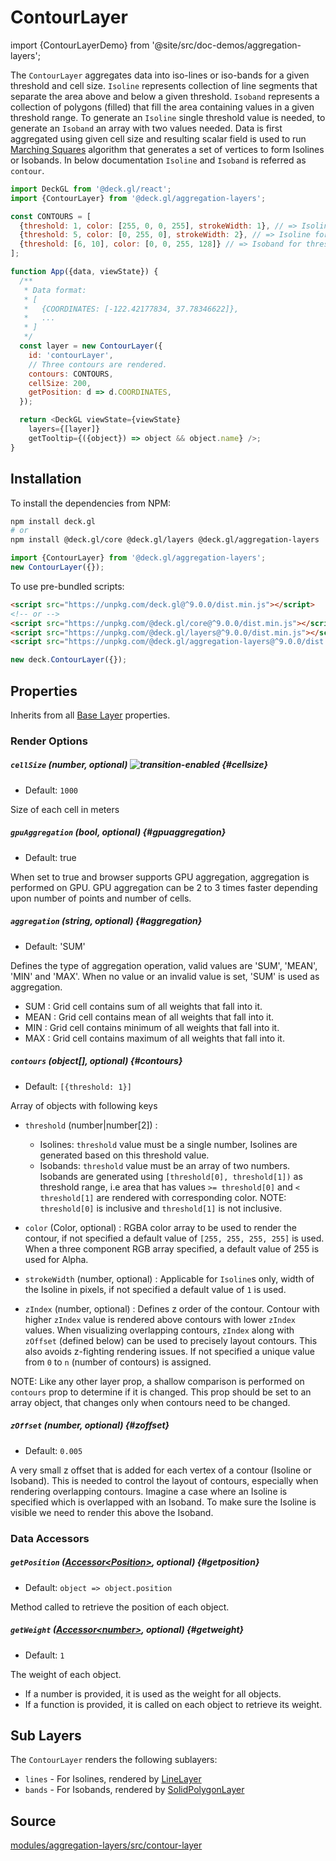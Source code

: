 # ContourLayer

import {ContourLayerDemo} from '@site/src/doc-demos/aggregation-layers';

<ContourLayerDemo />

The `ContourLayer` aggregates data into iso-lines or iso-bands for a given threshold and cell size. `Isoline` represents collection of line segments that separate the area above and below a given threshold. `Isoband` represents a collection of polygons (filled) that fill the area containing values in a given threshold range. To generate an `Isoline` single threshold value is needed, to generate an `Isoband` an array with two values needed. Data is first aggregated using given cell size and resulting scalar field is used to run [Marching Squares](https://en.wikipedia.org/wiki/Marching_squares) algorithm that generates a set of vertices to form Isolines or Isobands. In below documentation `Isoline` and `Isoband` is referred as `contour`.


```js
import DeckGL from '@deck.gl/react';
import {ContourLayer} from '@deck.gl/aggregation-layers';

const CONTOURS = [
  {threshold: 1, color: [255, 0, 0, 255], strokeWidth: 1}, // => Isoline for threshold 1
  {threshold: 5, color: [0, 255, 0], strokeWidth: 2}, // => Isoline for threshold 5
  {threshold: [6, 10], color: [0, 0, 255, 128]} // => Isoband for threshold range [6, 10)
];

function App({data, viewState}) {
  /**
   * Data format:
   * [
   *   {COORDINATES: [-122.42177834, 37.78346622]},
   *   ...
   * ]
   */
  const layer = new ContourLayer({
    id: 'contourLayer',
    // Three contours are rendered.
    contours: CONTOURS,
    cellSize: 200,
    getPosition: d => d.COORDINATES,
  });

  return <DeckGL viewState={viewState}
    layers={[layer]}
    getTooltip={({object}) => object && object.name} />;
}
```


## Installation

To install the dependencies from NPM:

```bash
npm install deck.gl
# or
npm install @deck.gl/core @deck.gl/layers @deck.gl/aggregation-layers
```

```js
import {ContourLayer} from '@deck.gl/aggregation-layers';
new ContourLayer({});
```

To use pre-bundled scripts:

```html
<script src="https://unpkg.com/deck.gl@^9.0.0/dist.min.js"></script>
<!-- or -->
<script src="https://unpkg.com/@deck.gl/core@^9.0.0/dist.min.js"></script>
<script src="https://unpkg.com/@deck.gl/layers@^9.0.0/dist.min.js"></script>
<script src="https://unpkg.com/@deck.gl/aggregation-layers@^9.0.0/dist.min.js"></script>
```

```js
new deck.ContourLayer({});
```


## Properties

Inherits from all [Base Layer](../core/layer.md) properties.

### Render Options

##### `cellSize` (number, optional) ![transition-enabled](https://img.shields.io/badge/transition-enabled-green.svg?style=flat-square") {#cellsize}

* Default: `1000`

Size of each cell in meters

##### `gpuAggregation` (bool, optional) {#gpuaggregation}

* Default: true

When set to true and browser supports GPU aggregation, aggregation is performed on GPU. GPU aggregation can be 2 to 3 times faster depending upon number of points and number of cells.

##### `aggregation` (string, optional) {#aggregation}

* Default: 'SUM'

Defines the type of aggregation operation, valid values are 'SUM', 'MEAN', 'MIN' and 'MAX'. When no value or an invalid value is set, 'SUM' is used as aggregation.

* SUM : Grid cell contains sum of all weights that fall into it.
* MEAN : Grid cell contains mean of all weights that fall into it.
* MIN : Grid cell contains minimum of all weights that fall into it.
* MAX : Grid cell contains maximum of all weights that fall into it.


##### `contours` (object[], optional) {#contours}

* Default: `[{threshold: 1}]`

Array of objects with following keys

* `threshold` (number|number[2]) :

  - Isolines: `threshold` value must be a single number, Isolines are generated based on this threshold value.
  - Isobands: `threshold` value must be an array of two numbers. Isobands are generated using `[threshold[0], threshold[1])` as threshold range, i.e area that has values `>= threshold[0]` and `< threshold[1]` are rendered with corresponding color. NOTE: `threshold[0]` is inclusive and `threshold[1]` is not inclusive.

* `color` (Color, optional) : RGBA color array to be used to render the contour, if not specified a default value of `[255, 255, 255, 255]` is used. When a three component RGB array specified, a default value of 255 is used for Alpha.

* `strokeWidth` (number, optional) : Applicable for `Isoline`s only, width of the Isoline in pixels, if not specified a default value of `1` is used.

* `zIndex` (number, optional) : Defines z order of the contour. Contour with higher `zIndex` value is rendered above contours with lower `zIndex` values. When visualizing overlapping contours, `zIndex` along with `zOffset` (defined below) can be used to precisely layout contours. This also avoids z-fighting rendering issues. If not specified a unique value from `0` to `n` (number of contours) is assigned.

NOTE: Like any other layer prop, a shallow comparison is performed on `contours` prop to determine if it is changed. This prop should be set to an array object, that changes only when contours need to be changed.

##### `zOffset` (number, optional) {#zoffset}

* Default: `0.005`

A very small z offset that is added for each vertex of a contour (Isoline or Isoband). This is needed to control the layout of contours, especially when rendering overlapping contours. Imagine a case where an Isoline is specified which is overlapped with an Isoband. To make sure the Isoline is visible we need to render this above the Isoband.

### Data Accessors

##### `getPosition` ([Accessor&lt;Position&gt;](../../developer-guide/using-layers.md#accessors), optional) {#getposition}

* Default: `object => object.position`

Method called to retrieve the position of each object.

##### `getWeight` ([Accessor&lt;number&gt;](../../developer-guide/using-layers.md#accessors), optional) {#getweight}

* Default: `1`

The weight of each object.

* If a number is provided, it is used as the weight for all objects.
* If a function is provided, it is called on each object to retrieve its weight.


## Sub Layers

The `ContourLayer` renders the following sublayers:

* `lines` - For Isolines, rendered by [LineLayer](../layers/line-layer.md)
* `bands` - For Isobands, rendered by [SolidPolygonLayer](../layers/solid-polygon-layer.md)


## Source

[modules/aggregation-layers/src/contour-layer](https://github.com/visgl/deck.gl/tree/master/modules/aggregation-layers/src/contour-layer)
